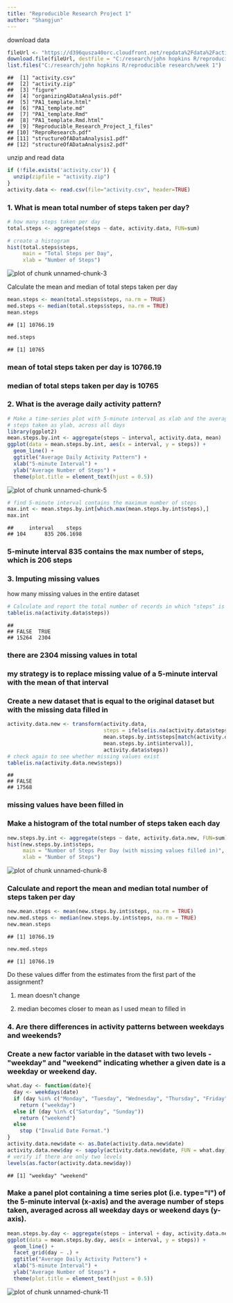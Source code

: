 ```yaml
---
title: "Reproducible Research Project 1"
author: "Shangjun"
---
```


download data

```r
fileUrl <- "https://d396qusza40orc.cloudfront.net/repdata%2Fdata%2Factivity.zip"
download.file(fileUrl, destfile = "C:/research/john hopkins R/reproducible research/week 1/activity.zip")
list.files("C:/research/john hopkins R/reproducible research/week 1")
```

```
##  [1] "activity.csv"                         
##  [2] "activity.zip"                         
##  [3] "figure"                               
##  [4] "organizingADataAnalysis.pdf"          
##  [5] "PA1_template.html"                    
##  [6] "PA1_template.md"                      
##  [7] "PA1_template.Rmd"                     
##  [8] "PA1_template.Rmd.html"                
##  [9] "Reproducible_Research_Project_1_files"
## [10] "ReproResearch.pdf"                    
## [11] "structureOfADataAnalysis1.pdf"        
## [12] "structureOfADataAnalysis2.pdf"
```

unzip and read data

```r
if (!file.exists('activity.csv')) {
  unzip(zipfile = "activity.zip")
}
activity.data <- read.csv(file="activity.csv", header=TRUE)
```

### 1. What is mean total number of steps taken per day?

```r
# how many steps taken per day
total.steps <- aggregate(steps ~ date, activity.data, FUN=sum)

# create a histogram
hist(total.steps$steps,
     main = "Total Steps per Day",
     xlab = "Number of Steps")
```

![plot of chunk unnamed-chunk-3](figure/unnamed-chunk-3-1.png)

Calculate the mean and median of total steps taken per day

```r
mean.steps <- mean(total.steps$steps, na.rm = TRUE)
med.steps <- median(total.steps$steps, na.rm = TRUE)
mean.steps
```

```
## [1] 10766.19
```

```r
med.steps
```

```
## [1] 10765
```
### mean of total steps taken per day is 10766.19
### median of total steps taken per day is 10765

### 2. What is the average daily activity pattern?

```r
# Make a time-series plot with 5-minute interval as xlab and the average number of
# steps taken as ylab, across all days
library(ggplot2)
mean.steps.by.int <- aggregate(steps ~ interval, activity.data, mean)
ggplot(data = mean.steps.by.int, aes(x = interval, y = steps)) +
  geom_line() +
  ggtitle("Average Daily Activity Pattern") +
  xlab("5-minute Interval") +
  ylab("Average Number of Steps") +
  theme(plot.title = element_text(hjust = 0.5))
```

![plot of chunk unnamed-chunk-5](figure/unnamed-chunk-5-1.png)

```r
# find 5-minute interval contains the maximum number of steps
max.int <- mean.steps.by.int[which.max(mean.steps.by.int$steps),]
max.int
```

```
##     interval    steps
## 104      835 206.1698
```
### 5-minute interval 835 contains the max number of steps, which is 206 steps

### 3. Imputing missing values
how many missing values in the entire dataset

```r
# Calculate and report the total number of records in which "steps" is missing
table(is.na(activity.data$steps))
```

```
## 
## FALSE  TRUE 
## 15264  2304
```
### there are 2304 missing values in total

### my strategy is to replace missing value of a 5-minute interval with the mean of that interval

### Create a new dataset that is equal to the original dataset but with the missing data filled in

```r
activity.data.new <- transform(activity.data,
                               steps = ifelse(is.na(activity.data$steps),
                               mean.steps.by.int$steps[match(activity.data$interval, 
                               mean.steps.by.int$interval)],
                               activity.data$steps))
# check again to see whether missing values exist
table(is.na(activity.data.new$steps))
```

```
## 
## FALSE 
## 17568
```
### missing values have been filled in

### Make a histogram of the total number of steps taken each day

```r
new.steps.by.int <- aggregate(steps ~ date, activity.data.new, FUN=sum)
hist(new.steps.by.int$steps,
     main = "Number of Steps Per Day (with missing values filled in)",
     xlab = "Number of Steps")
```

![plot of chunk unnamed-chunk-8](figure/unnamed-chunk-8-1.png)

### Calculate and report the mean and median total number of steps taken per day

```r
new.mean.steps <- mean(new.steps.by.int$steps, na.rm = TRUE)
new.med.steps <- median(new.steps.by.int$steps, na.rm = TRUE)
new.mean.steps
```

```
## [1] 10766.19
```

```r
new.med.steps
```

```
## [1] 10766.19
```

Do these values differ from the estimates from the first part of the assignment?

1. mean doesn't change

2. median becomes closer to mean as I used mean to filled in

### 4. Are there differences in activity patterns between weekdays and weekends?
### Create a new factor variable in the dataset with two levels - "weekday" and "weekend" indicating whether a given date is a weekday or weekend day.

```r
what.day <- function(date){
  day <- weekdays(date)
  if (day %in% c("Monday", "Tuesday", "Wednesday", "Thursday", "Friday"))
    return ("weekday")
  else if (day %in% c("Saturday", "Sunday"))
    return ("weekend")
  else
    stop ("Invalid Date Format.")
}
activity.data.new$date <- as.Date(activity.data.new$date)
activity.data.new$day <- sapply(activity.data.new$date, FUN = what.day)
# verify if there are only two levels
levels(as.factor(activity.data.new$day))
```

```
## [1] "weekday" "weekend"
```

### Make a panel plot containing a time series plot (i.e. type="l") of the 5-minute interval (x-axis) and the average number of steps taken, averaged across all weekday days or weekend days (y-axis).

```r
mean.steps.by.day <- aggregate(steps ~ interval + day, activity.data.new, mean)
ggplot(data = mean.steps.by.day, aes(x = interval, y = steps)) + 
  geom_line() +
  facet_grid(day ~ .) +
  ggtitle("Average Daily Activity Pattern") +
  xlab("5-minute Interval") +
  ylab("Average Number of Steps") +
  theme(plot.title = element_text(hjust = 0.5))
```

![plot of chunk unnamed-chunk-11](figure/unnamed-chunk-11-1.png)
